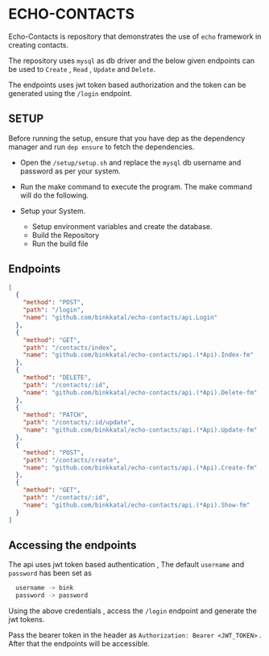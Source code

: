 # ECHO-CONTACTS

Echo-Contacts is repository that demonstrates the use of `echo` framework in creating contacts.

The repository uses `mysql` as db driver and the below given endpoints can be used to `Create` , `Read` , `Update` and `Delete`.

The endpoints uses jwt token based authorization and the token can be generated using the `/login` endpoint.

## SETUP

Before running the setup, ensure that you have dep as the dependency manager and run `dep ensure` to fetch the dependencies.

- Open the `/setup/setup.sh` and replace the `mysql` db username and password as per your system.

- Run the make command to execute the program. The make command will do the following.

- Setup your System.
  - Setup environment variables and create the database.
  - Build the Repository
  - Run the build file

## Endpoints

```json
[
  {
    "method": "POST",
    "path": "/login",
    "name": "github.com/binkkatal/echo-contacts/api.Login"
  },
  {
    "method": "GET",
    "path": "/contacts/index",
    "name": "github.com/binkkatal/echo-contacts/api.(*Api).Index-fm"
  },
  {
    "method": "DELETE",
    "path": "/contacts/:id",
    "name": "github.com/binkkatal/echo-contacts/api.(*Api).Delete-fm"
  },
  {
    "method": "PATCH",
    "path": "/contacts/:id/update",
    "name": "github.com/binkkatal/echo-contacts/api.(*Api).Update-fm"
  },
  {
    "method": "POST",
    "path": "/contacts/create",
    "name": "github.com/binkkatal/echo-contacts/api.(*Api).Create-fm"
  },
  {
    "method": "GET",
    "path": "/contacts/:id",
    "name": "github.com/binkkatal/echo-contacts/api.(*Api).Show-fm"
  }
]
```

## Accessing the endpoints

The api uses jwt token based authentication ,
The default `username` and `password` has been set as

```bash
  username -> bink
  password -> password
```

Using the above credentials , access the `/login` endpoint and generate the jwt tokens.

Pass the bearer token in the header as `Authorization: Bearer <JWT_TOKEN>` .
After that the endpoints will be accessible.
